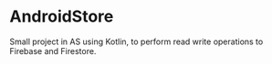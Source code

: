 # AndroidStore
Small project in AS using Kotlin, to perform read write operations to Firebase and Firestore.
